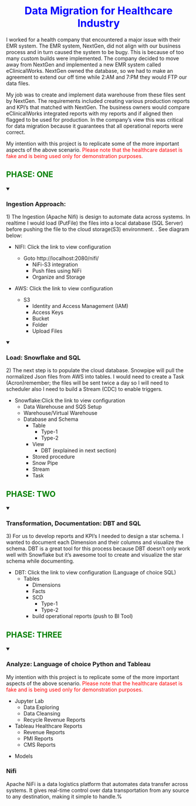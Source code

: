 # <font color=blue><center>Data Migration for Healthcare Industry </center></font>
I worked for a health company that encountered a major issue with their EMR system. The EMR system, NextGen, did not align with our business process and in turn caused the system to be bugy. This is because of too many custom builds were implemented. The company decided to move away from NextGen and implemented a new EMR system called eClinicalWorks. NextGen owned the database, so we had to make an agreement to extend our off time while 2:AM and 7:PM they would FTP our data files. 

My job was to create and implement data warehouse from these files sent by NextGen. The requirements included creating various production reports and KPI’s that matched with NextGen. The business owners would compare eClinicalWorks integrated reports with my reports and if aligned then flagged to be used for production. In the company’s view this was critical for data migration because it guarantees that all operational reports were correct. 

My intention with this project is to replicate some of the more important aspects of the above scenario. <font color=red>Please note that the healthcare dataset is fake and is being used only for demonstration purposes. </font>

## <font color=green><left>PHASE: ONE </left></font>

<details open>
    
<summary>
    
### Ingestion Approach:
</summary>

<p>
1) The Ingestion (Apache Nifi) is design to automate data across systems. In realtime I would load (PutFile) the files into a local database (SQL Server) before pushing the file to the cloud storage(S3) environment. . See diagram below: 
</p>

- NIFI: Click the link to view configuration
    - Goto http://localhost:2080/nifi/
        - NiFi-S3 integration
        - Push files using NiFi
        - Organize and Storage
          
- AWS: Click the link to view configuration
    - S3
        - Identity and Access Management (IAM)
        - Access Keys
        - Bucket
        - Folder
        - Upload Files
  
</details>

<details open>
    
<summary>
    
### Load: Snowflake and SQL
</summary>

<p>
2) The next step is to populate the cloud database. Snowpipe will pull the normalized Json files from AWS into tables. I would need to create a Task (Acron)remember; the files will be sent twice a day so I will need to scheduler also I need to build a Stream (CDC) to enable triggers.
</p>

- Snowflake:Click the link to view configuration
    - Data Warehouse and SQS Setup
    - Warehouse/Virtual Warehouse
    - Database and Schema
        - Table
            - Type-1
            - Type-2
        - View
            - DBT (explained in next section)
        - Stored procedure
        - Snow Pipe
        - Stream
        - Task

</details>

## <font color=green><left>PHASE: TWO </left></font>
<details open>
    
<summary>
    
### Transformation, Documentation: DBT and SQL
</summary>

<p>
3) For us to develop reports and KPI’s I needed to design a star schema. I wanted to document each Dimension and their columns and visualize the schema. DBT is a great tool for this process because DBT doesn’t only work well with Snowflake but it’s awesome tool to create and visualize the star schema while documenting. 
</p>

- DBT: Click the link to view configuration (Language of choice SQL)
    - Tables
        - Dimensions
        - Facts
        - SCD
            - Type-1
            - Type-2
        - build operational reports (push to BI Tool)
      
</details>

## <font color=green><left>PHASE: THREE </left></font>
<details open>
    
<summary>
    
### Analyze: Language of choice Python and Tableau
</summary>

<p>
My intention with this project is to replicate some of the more important aspects of the above scenario. <font color=red>Please note that the healthcare dataset is fake and is being used only for demonstration purposes. </font>
</p>

- Jupyter Lab
    - Data Exploring
    - Data Cleansing
    - Recycle Revenue Reports
 - Tableau Healthcare Reports
    - Revenue Reports 
    - PMI Reports  
    - CMS Reports

</details>

* Models

### Nifi
Apache NiFi is a data logistics platform that automates data transfer across systems. It gives real-time control over data transportation from any source to any destination, making it simple to handle.%                  
